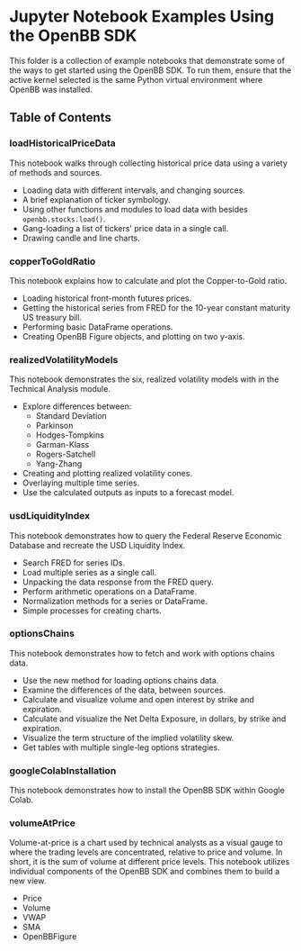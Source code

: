 # Jupyter Notebook Examples Using the OpenBB SDK

This folder is a collection of example notebooks that demonstrate some of the ways to get started using the OpenBB SDK.  To run them, ensure that the active kernel selected is the same Python virtual environment where OpenBB was installed.

## Table of Contents

### loadHistoricalPriceData

This notebook walks through collecting historical price data using a variety of methods and sources.

- Loading data with different intervals, and changing sources.
- A brief explanation of ticker symbology.
- Using other functions and modules to load data with besides `openbb.stocks.load()`.
- Gang-loading a list of tickers' price data in a single call.
- Drawing candle and line charts.

### copperToGoldRatio

This notebook explains how to calculate and plot the Copper-to-Gold ratio.

- Loading historical front-month futures prices.
- Getting the historical series from FRED for the 10-year constant maturity US treasury bill.
- Performing basic DataFrame operations.
- Creating OpenBB Figure objects, and plotting on two y-axis.

### realizedVolatilityModels

This notebook demonstrates the six, realized volatility models with in the Technical Analysis module.

- Explore differences between:
  - Standard Deviation
  - Parkinson
  - Hodges-Tompkins
  - Garman-Klass
  - Rogers-Satchell
  - Yang-Zhang
- Creating and plotting realized volatility cones.
- Overlaying multiple time series.
- Use the calculated outputs as inputs to a forecast model.

### usdLiquidityIndex

This notebook demonstrates how to query the Federal Reserve Economic Database and recreate the USD Liquidity Index.

- Search FRED for series IDs.
- Load multiple series as a single call.
- Unpacking the data response from the FRED query.
- Perform arithmetic operations on a DataFrame.
- Normalization methods for a series or DataFrame.
- Simple processes for creating charts.

### optionsChains

This notebook demonstrates how to fetch and work with options chains data.

- Use the new method for loading options chains data.
- Examine the differences of the data, between sources.
- Calculate and visualize volume and open interest by strike and expiration.
- Calculate and visualize the Net Delta Exposure, in dollars, by strike and expiration.
- Visualize the term structure of the implied volatility skew.
- Get tables with multiple single-leg options strategies.

### googleColabInstallation

This notebook demonstrates how to install the OpenBB SDK within Google Colab.


### volumeAtPrice

Volume-at-price is a chart used by technical analysts as a visual gauge to where the trading levels are concentrated, relative to price and volume.  In short, it is the sum of volume at different price levels.  This notebook utilizes individual components of the OpenBB SDK and combines them to build a new view.

- Price
- Volume
- VWAP
- SMA
- OpenBBFigure
